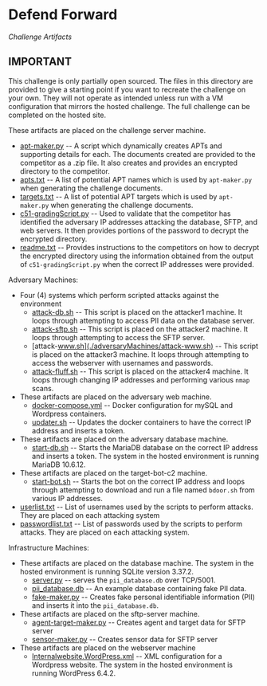# Defend Forward
_Challenge Artifacts_

## IMPORTANT
This challenge is only partially open sourced. The files in this directory are provided to give a starting point if you want to recreate the challenge on your own. They will not operate as intended unless run with a VM configuration that mirrors the hosted challenge. The full challenge can be completed on the hosted site.


These artifacts are placed on the challenge server machine.
- [apt-maker.py](./challengeServer/apt-maker.py) --  A script which dynamically creates APTs and supporting details for each. The documents created are provided to the competitor as a .zip file. It also creates and provides an encrypted directory to the competitor. 
- [apts.txt](./challengeServer/apts.txt) -- A list of potential APT names which is used by `apt-maker.py` when generating the challenge documents. 
- [targets.txt](./challengeServer/targets.txt) -- A list of potential APT targets which is used by `apt-maker.py` when generating the challenge documents. 
- [c51-gradingScript.py](./challengeServer/c51-gradingScript.py) -- Used to validate that the competitor has identified the adversary IP addresses attacking the database, SFTP, and web servers. It then provides portions of the password to decrypt the encrypted directory. 
- [readme.txt](./challengeServer/readme.txt) -- Provides instructions to the competitors on how to decrypt the encrypted directory using the information obtained from the output of `c51-gradingScript.py` when the correct IP addresses were provided. 


Adversary Machines: 
- Four (4) systems which perform scripted attacks against the environment 
    - [attack-db.sh](./adversaryMachines/attack-db.sh) -- This script is placed on the attacker1 machine. It loops through attempting to access PII data on the database server. 
    - [attack-sftp.sh](./adversaryMachines/attack-sftp.sh) -- This script is placed on the attacker2 machine. It loops through attempting to access the SFTP server.
    - [attack-www.sh](./adversaryMachines/attack-www.sh) -- This script is placed on the attacker3 machine. It loops through attempting to access the webserver with usernames and passwords.
    - [attack-fluff.sh](./adversaryMachines/attack-fluff.sh) -- This script is placed on the attacker4 machine. It loops through changing IP addresses and performing various `nmap` scans.
- These artifacts are placed on the adversary web machine.
    - [docker-compose.yml](./adversaryMachines/docker-compose.yml) -- Docker configuration for mySQL and Wordpress containers. 
    - [updater.sh](./adversaryMachines/updater.sh) -- Updates the docker containers to have  the correct IP address and inserts a token.  
- These artifacts are placed on the adversary database machine.
    - [start-db.sh](./adversaryMachines/start-db.sh) -- Starts the MariaDB database on the correct IP address and inserts a token. The system in the hosted environment is running MariaDB 10.6.12.
- These artifacts are placed on the target-bot-c2 machine.
    - [start-bot.sh](./adversaryMachines/start-bot.sh) -- Starts the bot on the correct IP address and loops through attempting to download and run a file named `bdoor.sh` from various IP addresses. 
- [userlist.txt](./adversaryMachines/userlist.txt) -- List of usernames used by the scripts to perform attacks. They are placed on each attacking system 
- [passwordlist.txt](./adversaryMachines/passwordlist.txt) -- List of passwords used by the scripts to perform attacks. They are placed on each attacking system. 


Infrastructure Machines: 
- These artifacts are placed on the database machine. The system in the hosted environment is running SQLite version 3.37.2. 
    - [server.py](./infrastructureMachines/server.py) -- serves the `pii_database.db` over TCP/5001. 
    - [pii_database.db](./infrastructureMachines/pii_database.db) -- An example database containing fake PII data. 
    - [fake-maker.py](./infrastructureMachines/fake-maker.py) -- Creates fake personal identifiable information (PII) and inserts it into the `pii_database.db`. 
- These artifacts are placed on the sftp-server machine.
    - [agent-target-maker.py](./infrastructureMachines/agent-target-maker.py) -- Creates agent and target data for SFTP server
    - [sensor-maker.py](./infrastructureMachines/sensor-maker.py) -- Creates sensor data for SFTP server 
- These artifacts are placed on the webserver machine 
    - [Internalwebsite.WordPress.xml](./infrastructureMachines/internalwebsite.wordpress.xml) -- XML configuration for a Wordpress website. The system in the hosted environment is running WordPress 6.4.2. 



